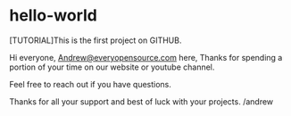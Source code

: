 # hello-world
[TUTORIAL]This is the first project on GITHUB. 

Hi everyone, Andrew@everyopensource.com here,
Thanks for spending a portion of your time on our website or youtube channel. 

Feel free to reach out if you have questions.

Thanks for all your support and best of luck with your projects.
/andrew 
